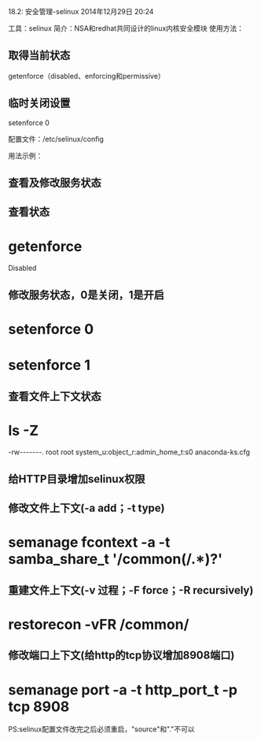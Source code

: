 18.2: 安全管理-selinux
2014年12月29日
20:24
 
工具：selinux
简介：NSA和redhat共同设计的linux内核安全模块
使用方法：
## 取得当前状态
getenforce（disabled、enforcing和permissive）
## 临时关闭设置
setenforce 0
 
配置文件：/etc/selinux/config
 
用法示例：
## 查看及修改服务状态
 
## 查看状态
# getenforce
Disabled
 
## 修改服务状态，0是关闭，1是开启
# setenforce 0
# setenforce 1
 
 
## 查看文件上下文状态
# ls -Z
-rw-------. root root system_u:object_r:admin_home_t:s0 anaconda-ks.cfg
 
## 给HTTP目录增加selinux权限
 
## 修改文件上下文(-a add；-t type)
# semanage fcontext -a -t samba_share_t '/common(/.*)?'
 
## 重建文件上下文(-v 过程；-F force；-R recursively)
# restorecon -vFR /common/
 
## 修改端口上下文(给http的tcp协议增加8908端口)
# semanage port -a -t http_port_t -p tcp 8908 
PS:selinux配置文件改完之后必须重启，"source"和"."不可以
